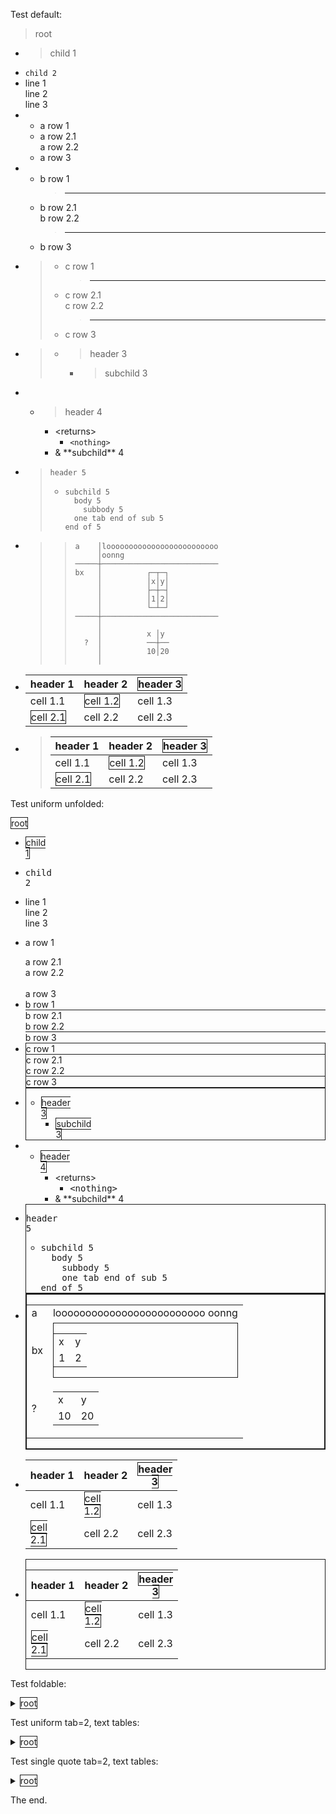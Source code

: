 Test default:
> root
- > child 1
- `child 2`
- line 1<br>
  line 2<br>
  line 3
- - a row 1
  - a row 2.1<br>
    a row 2.2
  - a row 3
- - b row 1
    > ---
  - b row 2.1<br>
    b row 2.2
    > ---
  - b row 3
- > - c row 1
  >   > ---
  > - c row 2.1<br>
  >   c row 2.2
  >   > ---
  > - c row 3
- > 
  > - > header 3
  >   - > subchild 3
- 
  - > header 4
    - \<returns\>
      - `<nothing>`
    - & \*\*subchild\*\* 4
- > `header 5`
  > - ```
  >   subchild 5
  >     body 5
  >       subbody 5
  >   	one tab end of sub 5
  >   end of 5
  >   ```
  >   
- > > ```
  > > a    │looooooooooooooooooooooooo
  > >      │oonng
  > > ─────┼──────────────────────────
  > > bx   │          ┌─┬─┐
  > >      │          │x│y│
  > >      │          ├─┼─┤
  > >      │          │1│2│
  > >      │          └─┴─┘
  > > ─────┼──────────────────────────
  > >      │
  > >      │          x │y
  > >   ?  │          ──┼──
  > >      │          10│20
  > >      │
  > > ```
  > > 
- header 1                                       |header 2                                       |<span style="border:thin solid">header 3</span>
  -----------------------------------------------|-----------------------------------------------|-----------------------------------------------
  cell 1.1                                       |<span style="border:thin solid">cell 1.2</span>|cell 1.3
  <span style="border:thin solid">cell 2.1</span>|cell 2.2                                       |cell 2.3
- > header 1                                       |header 2                                       |<span style="border:thin solid">header 3</span>
  > -----------------------------------------------|-----------------------------------------------|-----------------------------------------------
  > cell 1.1                                       |<span style="border:thin solid">cell 1.2</span>|cell 1.3
  > <span style="border:thin solid">cell 2.1</span>|cell 2.2                                       |cell 2.3

Test uniform unfolded:

<span style="border:thin solid"><span style="white-space: pre">root</span></span>
- <span style="border:thin solid"><span style="white-space: pre">child 1</span></span>
- <span style="font-family: monospace;white-space: pre">child 2</span>
- <div style="white-space: pre">line 1
  line 2
  line 3</div>
- <span style="white-space: pre">a row 1</span><br>
  <div style="white-space: pre">a row 2.1
  a row 2.2</div><br>
  <span style="white-space: pre">a row 3</span>
- <div style="border-bottom:thin solid">
  <span style="white-space: pre">b row 1</span></div>
  <div style="border-bottom:thin solid">
  <div style="white-space: pre">b row 2.1
  b row 2.2</div></div>
  <span style="white-space: pre">b row 3</span>
- <div style="border:thin solid">
  
  <div style="border-bottom:thin solid">
  <span style="white-space: pre">c row 1</span></div>
  <div style="border-bottom:thin solid">
  <div style="white-space: pre">c row 2.1
  c row 2.2</div></div>
  <span style="white-space: pre">c row 3</span>
  </div>
- <div style="border:thin solid">
  
  
  - <span style="border:thin solid"><span style="white-space: pre">header 3</span></span>
    - <span style="border:thin solid"><span style="white-space: pre">subchild 3</span></span>
  </div>
- 
  - <span style="border:thin solid"><span style="white-space: pre">header 4</span></span>
    - <span style="white-space: pre">\<returns\></span>
      - <span style="font-family: monospace;white-space: pre">\<nothing\></span>
    - <span style="white-space: pre">& \*\*subchild\*\* 4</span>
- <div style="border:thin solid">
  
  <span style="font-family: monospace;white-space: pre">header 5</span>
  - <div style="font-family: monospace">
    <div style="white-space: pre">subchild 5
     &nbsp;body 5
     &nbsp;  subbody 5
     &nbsp; &nbsp;one tab end of sub 5
    end of 5
    </div></div>
  </div>
- <div style="border:thin solid">
  
  <div style="border:thin solid">
  
  <div>
   <table class="framed">
    <tr class=""><td class=""><span class="">a</span></td>
     <td class=""><span class="">looooooooooooooooooooooooo
                                 oonng</span></td>
    </tr>
    <tr class=""><td class=""><span class="">bx</span></td>
     <td class="">
      <div class="center">
       <div style="border:thin solid">
        <table class="framed">
         <tr class=""><td class=""><span class="">x</span></td>
          <td class=""><span class="">y</span></td>
         </tr>
         <tr class=""><td class=""><span class="">1</span></td>
          <td class=""><span class="">2</span></td>
         </tr>
        </table>
       </div>
      </div>
     </td>
    </tr>
    <tr class=""><td class=""><span class="">?</span></td>
     <td class="">
      <div class="center">
       <table class="framed">
        <tr class=""><td class=""><span class="">x</span></td>
         <td class=""><span class="">y</span></td>
        </tr>
        <tr class=""><td class=""><span class="">10</span></td>
         <td class=""><span class="">20</span></td>
        </tr>
       </table>
      </div>
     </td>
    </tr>
   </table>
  </div>
  </div>
  </div>
- <span style="white-space: pre">header 1</span>                                       |<span style="white-space: pre">header 2</span>                                       |<span style="border:thin solid"><span style="white-space: pre">header 3</span></span>
  -----------------------------------------------|-----------------------------------------------|-----------------------------------------------
  <span style="white-space: pre">cell 1.1</span>                                       |<span style="border:thin solid"><span style="white-space: pre">cell 1.2</span></span>|<span style="white-space: pre">cell 1.3</span>
  <span style="border:thin solid"><span style="white-space: pre">cell 2.1</span></span>|<span style="white-space: pre">cell 2.2</span>                                       |<span style="white-space: pre">cell 2.3</span>
- <div style="border:thin solid">
  
  <span style="white-space: pre">header 1</span>                                       |<span style="white-space: pre">header 2</span>                                       |<span style="border:thin solid"><span style="white-space: pre">header 3</span></span>
  -----------------------------------------------|-----------------------------------------------|-----------------------------------------------
  <span style="white-space: pre">cell 1.1</span>                                       |<span style="border:thin solid"><span style="white-space: pre">cell 1.2</span></span>|<span style="white-space: pre">cell 1.3</span>
  <span style="border:thin solid"><span style="white-space: pre">cell 2.1</span></span>|<span style="white-space: pre">cell 2.2</span>                                       |<span style="white-space: pre">cell 2.3</span>
  </div>

Test foldable:
<details><summary><span style="border:thin solid">root</span></summary>

- > child 1
- `child 2`
- line 1<br>
  line 2<br>
  line 3
- - a row 1
  - a row 2.1<br>
    a row 2.2
  - a row 3
- - b row 1
    > ---
  - b row 2.1<br>
    b row 2.2
    > ---
  - b row 3
- > - c row 1
  >   > ---
  > - c row 2.1<br>
  >   c row 2.2
  >   > ---
  > - c row 3
- > <details><summary></summary>
  > 
  > - <details><summary><span style="border:thin solid">header 3</span></summary>
  >   
  >   - > subchild 3
  >   </details>
  > </details>
- <details><summary></summary>
  
  - <details><summary><span style="border:thin solid">header 4</span></summary>
    
    - <details><summary>&lt;returns&gt;</summary>
      
      - `<nothing>`
      </details>
    - & \*\*subchild\*\* 4
    </details>
  </details>
- > <details><summary><span style="font-family: monospace">header 5</span></summary>
  > 
  > - ```
  >   subchild 5
  >     body 5
  >       subbody 5
  >   	one tab end of sub 5
  >   end of 5
  >   ```
  >   
  > </details>
- > > ```
  > > a    │looooooooooooooooooooooooo
  > >      │oonng
  > > ─────┼──────────────────────────
  > > bx   │          ┌─┬─┐
  > >      │          │x│y│
  > >      │          ├─┼─┤
  > >      │          │1│2│
  > >      │          └─┴─┘
  > > ─────┼──────────────────────────
  > >      │
  > >      │          x │y
  > >   ?  │          ──┼──
  > >      │          10│20
  > >      │
  > > ```
  > > 
- header 1                                       |header 2                                       |<span style="border:thin solid">header 3</span>
  -----------------------------------------------|-----------------------------------------------|-----------------------------------------------
  cell 1.1                                       |<span style="border:thin solid">cell 1.2</span>|cell 1.3
  <span style="border:thin solid">cell 2.1</span>|cell 2.2                                       |cell 2.3
- > header 1                                       |header 2                                       |<span style="border:thin solid">header 3</span>
  > -----------------------------------------------|-----------------------------------------------|-----------------------------------------------
  > cell 1.1                                       |<span style="border:thin solid">cell 1.2</span>|cell 1.3
  > <span style="border:thin solid">cell 2.1</span>|cell 2.2                                       |cell 2.3
</details>

Test uniform tab=2, text tables:
<details><summary><span style="border:thin solid"><span style="white-space: pre">root</span></span></summary>

- <span style="border:thin solid"><span style="white-space: pre">child 1</span></span>
- <span style="font-family: monospace;white-space: pre">child 2</span>
- <div style="white-space: pre">line 1
  line 2
  line 3</div>
- <span style="white-space: pre">a row 1</span><br>
  <div style="white-space: pre">a row 2.1
  a row 2.2</div><br>
  <span style="white-space: pre">a row 3</span>
- <div style="border-bottom:thin solid">
  <span style="white-space: pre">b row 1</span></div>
  <div style="border-bottom:thin solid">
  <div style="white-space: pre">b row 2.1
  b row 2.2</div></div>
  <span style="white-space: pre">b row 3</span>
- <div style="border:thin solid">
  
  <div style="border-bottom:thin solid">
  <span style="white-space: pre">c row 1</span></div>
  <div style="border-bottom:thin solid">
  <div style="white-space: pre">c row 2.1
  c row 2.2</div></div>
  <span style="white-space: pre">c row 3</span>
  </div>
- <div style="border:thin solid">
  
  <details><summary></summary>
  
  - <details><summary><span style="border:thin solid"><span style="white-space: pre">header 3</span></span></summary>
    
    - <span style="border:thin solid"><span style="white-space: pre">subchild 3</span></span>
    </details>
  </details>
  </div>
- <details><summary></summary>
  
  - <details><summary><span style="border:thin solid"><span style="white-space: pre">header 4</span></span></summary>
    
    - <details><summary><span style="white-space: pre">&lt;returns&gt;</span></summary>
      
      - <span style="font-family: monospace;white-space: pre">\<nothing\></span>
      </details>
    - <span style="white-space: pre">& \*\*subchild\*\* 4</span>
    </details>
  </details>
- <div style="border:thin solid">
  
  <details><summary><span style="font-family: monospace;white-space: pre">header 5</span></summary>
  
  - <div style="font-family: monospace">
    <div style="white-space: pre">subchild 5
     &nbsp;body 5
     &nbsp;  subbody 5
     &nbsp;one tab end of sub 5
    end of 5
    </div></div>
  </details>
  </div>
- <div style="border:thin solid">
  
  <div style="border:thin solid">
  
  <div style="font-family: monospace">
  <div style="white-space: pre">a &nbsp;  │looooooooooooooooooooooooo
   &nbsp;  &nbsp;│oonng
  ─────┼──────────────────────────
  bx &nbsp; │ &nbsp;  &nbsp;  &nbsp;  ┌─┬─┐
   &nbsp;  &nbsp;│ &nbsp;  &nbsp;  &nbsp;  │x│y│
   &nbsp;  &nbsp;│ &nbsp;  &nbsp;  &nbsp;  ├─┼─┤
   &nbsp;  &nbsp;│ &nbsp;  &nbsp;  &nbsp;  │1│2│
   &nbsp;  &nbsp;│ &nbsp;  &nbsp;  &nbsp;  └─┴─┘
  ─────┼──────────────────────────
   &nbsp;  &nbsp;│
   &nbsp;  &nbsp;│ &nbsp;  &nbsp;  &nbsp;  x │y
   &nbsp;? &nbsp;│ &nbsp;  &nbsp;  &nbsp;  ──┼──
   &nbsp;  &nbsp;│ &nbsp;  &nbsp;  &nbsp;  10│20
   &nbsp;  &nbsp;│
  </div></div>
  </div>
  </div>
- <span style="white-space: pre">header 1</span>                                       |<span style="white-space: pre">header 2</span>                                       |<span style="border:thin solid"><span style="white-space: pre">header 3</span></span>
  -----------------------------------------------|-----------------------------------------------|-----------------------------------------------
  <span style="white-space: pre">cell 1.1</span>                                       |<span style="border:thin solid"><span style="white-space: pre">cell 1.2</span></span>|<span style="white-space: pre">cell 1.3</span>
  <span style="border:thin solid"><span style="white-space: pre">cell 2.1</span></span>|<span style="white-space: pre">cell 2.2</span>                                       |<span style="white-space: pre">cell 2.3</span>
- <div style="border:thin solid">
  
  <span style="white-space: pre">header 1</span>                                       |<span style="white-space: pre">header 2</span>                                       |<span style="border:thin solid"><span style="white-space: pre">header 3</span></span>
  -----------------------------------------------|-----------------------------------------------|-----------------------------------------------
  <span style="white-space: pre">cell 1.1</span>                                       |<span style="border:thin solid"><span style="white-space: pre">cell 1.2</span></span>|<span style="white-space: pre">cell 1.3</span>
  <span style="border:thin solid"><span style="white-space: pre">cell 2.1</span></span>|<span style="white-space: pre">cell 2.2</span>                                       |<span style="white-space: pre">cell 2.3</span>
  </div>
</details>

Test single quote tab=2, text tables:
<details><summary><span style="border:thin solid"><span style="white-space: pre">root</span></span></summary>

- <span style="border:thin solid"><span style="white-space: pre">child 1</span></span>
- <span style="font-family: monospace;white-space: pre">child 2</span>
- <div style="white-space: pre">line 1
  line 2
  line 3</div>
- <span style="white-space: pre">a row 1</span><br>
  <div style="white-space: pre">a row 2.1
  a row 2.2</div><br>
  <span style="white-space: pre">a row 3</span>
- <div style="border-bottom:thin solid">
  <span style="white-space: pre">b row 1</span></div>
  <div style="border-bottom:thin solid">
  <div style="white-space: pre">b row 2.1
  b row 2.2</div></div>
  <span style="white-space: pre">b row 3</span>
- <div style="border:thin solid">
  
  <div style="border-bottom:thin solid">
  <span style="white-space: pre">c row 1</span></div>
  <div style="border-bottom:thin solid">
  <div style="white-space: pre">c row 2.1
  c row 2.2</div></div>
  <span style="white-space: pre">c row 3</span>
  </div>
- <div style="border:thin solid">
  
  <details><summary></summary>
  
  - <details><summary><span style="border:thin solid"><span style="white-space: pre">header 3</span></span></summary>
    
    - <span style="border:thin solid"><span style="white-space: pre">subchild 3</span></span>
    </details>
  </details>
  </div>
- <details><summary></summary>
  
  - <details><summary><span style="border:thin solid"><span style="white-space: pre">header 4</span></span></summary>
    
    - <details><summary><span style="white-space: pre">&lt;returns&gt;</span></summary>
      
      - <span style="font-family: monospace;white-space: pre">\<nothing\></span>
      </details>
    - <span style="white-space: pre">& \*\*subchild\*\* 4</span>
    </details>
  </details>
- <div style="border:thin solid">
  
  <details><summary><span style="font-family: monospace;white-space: pre">header 5</span></summary>
  
  - `subchild 5`<br>
    <span style="font-family: monospace">&nbsp;&nbsp;</span>`body 5`<br>
    <span style="font-family: monospace">&nbsp;&nbsp;&nbsp;&nbsp;</span>`subbody 5`<br>
    <span style="font-family: monospace">&nbsp;</span>`one tab end of sub 5`<br>
    `end of 5`
  </details>
  </div>
- <div style="border:thin solid">
  
  <div style="border:thin solid">
  
  `a    │looooooooooooooooooooooooo`<br>
  <span style="font-family: monospace">&nbsp;&nbsp;&nbsp;&nbsp;&nbsp;</span>`│oonng`<br>
  `─────┼──────────────────────────`<br>
  `bx   │          ┌─┬─┐`<br>
  <span style="font-family: monospace">&nbsp;&nbsp;&nbsp;&nbsp;&nbsp;</span>`│          │x│y│`<br>
  <span style="font-family: monospace">&nbsp;&nbsp;&nbsp;&nbsp;&nbsp;</span>`│          ├─┼─┤`<br>
  <span style="font-family: monospace">&nbsp;&nbsp;&nbsp;&nbsp;&nbsp;</span>`│          │1│2│`<br>
  <span style="font-family: monospace">&nbsp;&nbsp;&nbsp;&nbsp;&nbsp;</span>`│          └─┴─┘`<br>
  `─────┼──────────────────────────`<br>
  <span style="font-family: monospace">&nbsp;&nbsp;&nbsp;&nbsp;&nbsp;</span>`│`<br>
  <span style="font-family: monospace">&nbsp;&nbsp;&nbsp;&nbsp;&nbsp;</span>`│          x │y`<br>
  <span style="font-family: monospace">&nbsp;&nbsp;</span>`?  │          ──┼──`<br>
  <span style="font-family: monospace">&nbsp;&nbsp;&nbsp;&nbsp;&nbsp;</span>`│          10│20`<br>
  <span style="font-family: monospace">&nbsp;&nbsp;&nbsp;&nbsp;&nbsp;</span>`│`
  </div>
  </div>
- <span style="white-space: pre">header 1</span>                                       |<span style="white-space: pre">header 2</span>                                       |<span style="border:thin solid"><span style="white-space: pre">header 3</span></span>
  -----------------------------------------------|-----------------------------------------------|-----------------------------------------------
  <span style="white-space: pre">cell 1.1</span>                                       |<span style="border:thin solid"><span style="white-space: pre">cell 1.2</span></span>|<span style="white-space: pre">cell 1.3</span>
  <span style="border:thin solid"><span style="white-space: pre">cell 2.1</span></span>|<span style="white-space: pre">cell 2.2</span>                                       |<span style="white-space: pre">cell 2.3</span>
- <div style="border:thin solid">
  
  <span style="white-space: pre">header 1</span>                                       |<span style="white-space: pre">header 2</span>                                       |<span style="border:thin solid"><span style="white-space: pre">header 3</span></span>
  -----------------------------------------------|-----------------------------------------------|-----------------------------------------------
  <span style="white-space: pre">cell 1.1</span>                                       |<span style="border:thin solid"><span style="white-space: pre">cell 1.2</span></span>|<span style="white-space: pre">cell 1.3</span>
  <span style="border:thin solid"><span style="white-space: pre">cell 2.1</span></span>|<span style="white-space: pre">cell 2.2</span>                                       |<span style="white-space: pre">cell 2.3</span>
  </div>
</details>

The end.
